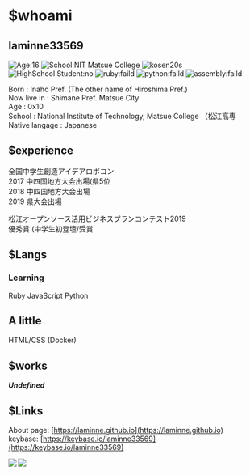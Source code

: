 # $whoami 
## laminne33569

![Age:16](https://img.shields.io/badge/Age-16-green?style=for-the-badge)
![School:NIT Matsue College](https://img.shields.io/badge/School-NIT,_Matsue_College-blue?style=for-the-badge)
![kosen20s](https://img.shields.io/badge/kosen-20s-skyblue?style=for-the-badge)
![HighSchool Student:no](https://img.shields.io/badge/HighSchool_Student-no-yellow?style=for-the-badge)
![ruby:faild](https://img.shields.io/badge/ruby-faild-red?style=for-the-badge)
![python:faild](https://img.shields.io/badge/python-faild-red?style=for-the-badge)
![assembly:faild](https://img.shields.io/badge/HTML\&CSS-Can't_understand-red?style=for-the-badge)

Born : Inaho Pref. (The other name of Hiroshima Pref.)  
Now live in : Shimane Pref. Matsue City  
Age : 0x10  
School : National Institute of Technology, Matsue College （松江高専  
Native langage : Japanese


## $experience
全国中学生創造アイデアロボコン  
2017 中四国地方大会出場(県5位  
2018 中四国地方大会出場  
2019 県大会出場  

松江オープンソース活用ビジネスプランコンテスト2019  
優秀賞 (中学生初登壇/受賞  

## $Langs
### Learning
Ruby JavaScript Python

## A little
HTML/CSS
(Docker)

## $works

**_Undefined_**

## $Links

About page: [https://laminne.github.io](https://laminne.github.io)  
keybase: [https://keybase.io/laminne33569](https://keybase.io/laminne33569)

<a href="https://github.com/anuraghazra/github-readme-stats">
  <img align="left" src="https://github-readme-stats.vercel.app/api?username=laminne&count_private=true&show_icons=true" />
</a>
<a href="https://github.com/anuraghazra/github-readme-stats">
  <img align="left" src="https://github-readme-stats.vercel.app/api/top-langs/?username=laminne" />
</a>
